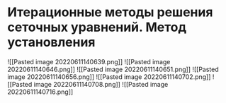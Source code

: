 # Итерационные методы решения сеточных уравнений. Метод установления
![[Pasted image 20220611140639.png]]
![[Pasted image 20220611140646.png]]
![[Pasted image 20220611140651.png]]
![[Pasted image 20220611140656.png]]
![[Pasted image 20220611140702.png]]
![[Pasted image 20220611140708.png]]
![[Pasted image 20220611140716.png]]
